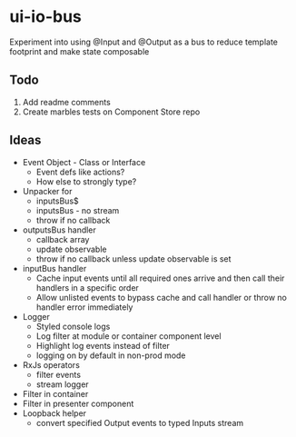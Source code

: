 # ui-io-bus

Experiment into using @Input and @Output as a bus to reduce template footprint and make state composable

## Todo

1. Add readme comments
2. Create marbles tests on Component Store repo

## Ideas

- Event Object - Class or Interface
  - Event defs like actions?
  - How else to strongly type?
- Unpacker for
  - inputsBus$
  - inputsBus - no stream
  - throw if no callback
- outputsBus handler
  - callback array
  - update observable
  - throw if no callback unless update observable is set
- inputBus handler
  - Cache input events until all required ones arrive and then call their handlers in a specific order
  - Allow unlisted events to bypass cache and call handler or throw no handler error immediately
- Logger
  - Styled console logs
  - Log filter at module or container component level
  - Highlight log events instead of filter
  - logging on by default in non-prod mode
- RxJs operators
  - filter events
  - stream logger
- Filter in container
- Filter in presenter component
- Loopback helper
  - convert specified Output events to typed Inputs stream
